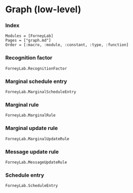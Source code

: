 # Graph (low-level)

### Index
```@index
Modules = [ForneyLab]
Pages = ["graph.md"]
Order = [:macro, :module, :constant, :type, :function]
```

### Recognition factor
```@docs
ForneyLab.RecognitionFactor
```

### Marginal schedule entry
```@docs
ForneyLab.MarginalScheduleEntry
```

### Marginal rule
```@docs
ForneyLab.MarginalRule
```

### Marginal update rule
```@docs
ForneyLab.MarginalUpdateRule
```

### Message update rule
```@docs
ForneyLab.MessageUpdateRule
```

### Schedule entry
```@docs
ForneyLab.ScheduleEntry
```
